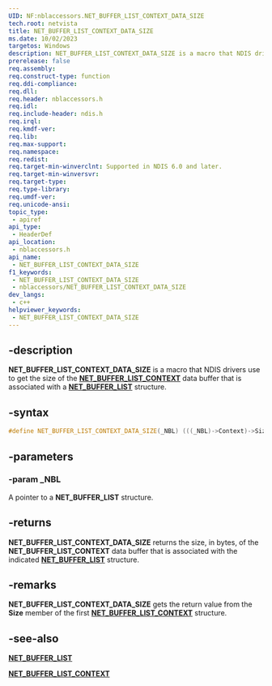 ```yaml
---
UID: NF:nblaccessors.NET_BUFFER_LIST_CONTEXT_DATA_SIZE
tech.root: netvista
title: NET_BUFFER_LIST_CONTEXT_DATA_SIZE
ms.date: 10/02/2023
targetos: Windows
description: NET_BUFFER_LIST_CONTEXT_DATA_SIZE is a macro that NDIS drivers use to get the size of the NET_BUFFER_LIST_CONTEXT data buffer that is associated with a NET_BUFFER_LIST structure.
prerelease: false
req.assembly: 
req.construct-type: function
req.ddi-compliance: 
req.dll: 
req.header: nblaccessors.h
req.idl: 
req.include-header: ndis.h
req.irql: 
req.kmdf-ver: 
req.lib: 
req.max-support: 
req.namespace: 
req.redist: 
req.target-min-winverclnt: Supported in NDIS 6.0 and later.
req.target-min-winversvr: 
req.target-type: 
req.type-library: 
req.umdf-ver: 
req.unicode-ansi: 
topic_type:
 - apiref
api_type:
 - HeaderDef
api_location:
 - nblaccessors.h
api_name:
 - NET_BUFFER_LIST_CONTEXT_DATA_SIZE
f1_keywords:
 - NET_BUFFER_LIST_CONTEXT_DATA_SIZE
 - nblaccessors/NET_BUFFER_LIST_CONTEXT_DATA_SIZE
dev_langs:
 - c++
helpviewer_keywords:
 - NET_BUFFER_LIST_CONTEXT_DATA_SIZE
---
```


## -description

**NET_BUFFER_LIST_CONTEXT_DATA_SIZE** is a macro that NDIS drivers use to get the size of the [**NET_BUFFER_LIST_CONTEXT**](../nbl/ns-nbl-net_buffer_list_context.md) data buffer that is associated with a [**NET_BUFFER_LIST**](../nbl/ns-nbl-net_buffer_list.md) structure.

## -syntax

```cpp
#define NET_BUFFER_LIST_CONTEXT_DATA_SIZE(_NBL) (((_NBL)->Context)->Size)
```

## -parameters

### -param _NBL

A pointer to a **NET_BUFFER_LIST** structure.

## -returns

**NET_BUFFER_LIST_CONTEXT_DATA_SIZE** returns the size, in bytes, of the **NET_BUFFER_LIST_CONTEXT** data buffer that is associated with the indicated [**NET_BUFFER_LIST**](../nbl/ns-nbl-net_buffer_list.md) structure.

## -remarks

**NET_BUFFER_LIST_CONTEXT_DATA_SIZE** gets the return value from the **Size** member of the first [**NET_BUFFER_LIST_CONTEXT**](../nbl/ns-nbl-net_buffer_list_context.md) structure.

## -see-also

[**NET_BUFFER_LIST**](../nbl/ns-nbl-net_buffer_list.md)

[**NET_BUFFER_LIST_CONTEXT**](../nbl/ns-nbl-net_buffer_list_context.md)
